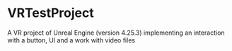 # VRTestProject
A VR project of Unreal Engine (version 4.25.3) implementing an interaction with a button, UI and a work with video files
